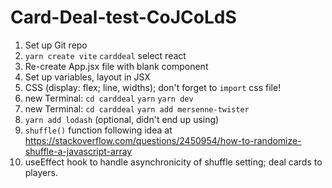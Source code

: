 # Card-Deal-test-CoJCoLdS
 
1. Set up Git repo
2. `yarn create vite` `carddeal` select react
3. Re-create App.jsx file with blank component
4. Set up variables, layout in JSX
5. CSS (display: flex; line, widths); don't forget to `import` css file!
6. new Terminal: `cd carddeal` `yarn` `yarn dev`
7. new Terminal: `cd carddeal` `yarn add mersenne-twister`
8. `yarn add lodash` (optional, didn't end up using)
9. `shuffle()` function following idea at https://stackoverflow.com/questions/2450954/how-to-randomize-shuffle-a-javascript-array
10. useEffect hook to handle asynchronicity of shuffle setting; deal cards to players.